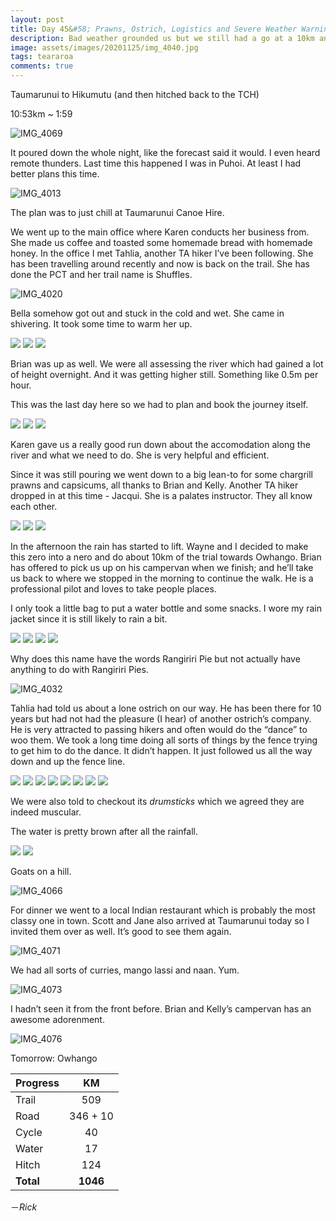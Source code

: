```yaml
---
layout: post
title: Day 45&#58; Prawns, Ostrich, Logistics and Severe Weather Warning part 2
description: Bad weather grounded us but we still had a go at a 10km and whole bunch of goofing around
image: assets/images/20201125/img_4040.jpg
tags: teararoa
comments: true
---
```


Taumarunui to Hikumutu (and then hitched back to the TCH)

10:53km ~ 1:59

![IMG_4069](/assets/images/20201125/img_4069.jpg)

It poured down the whole night, like the forecast said it would. I even heard remote thunders. Last time this happened I was in Puhoi. At least I had better plans this time. 

![IMG_4013](/assets/images/20201125/img_4013.jpg)

The plan was to just chill at Taumarunui Canoe Hire.

We went up to the main office where Karen conducts her business from. She made us coffee and toasted some homemade bread with homemade honey. In the office I met Tahlia, another TA hiker I’ve been following. She has been travelling around recently and now is back on the trail. She has done the PCT and her trail name is Shuffles.

![IMG_4020](/assets/images/20201125/img_4020.jpg)

Bella somehow got out and stuck in the cold and wet. She came in shivering. It took some time to warm her up.

<div class="gallery" data-columns="3">
  <img src="/assets/images/20201125/img_4014.jpg">
  <img src="/assets/images/20201125/img_4016.jpg">
  <img src="/assets/images/20201125/img_4019.jpg">
</div>

Brian was up as well. We were all assessing the river which had gained a lot of height overnight. And it was getting higher still. Something like 0.5m per hour. 

This was the last day here so we had to plan and book the journey itself. 

<div class="gallery" data-columns="2">
  <img src="/assets/images/20201125/img_4021.jpg">
  <img src="/assets/images/20201125/img_4022.jpg">
  <img src="/assets/images/20201125/img_4023.jpg">
</div>

Karen gave us a really good run down about the accomodation along the river and what we need to do. She is very helpful and efficient. 

Since it was still pouring we went down to a big lean-to for some chargrill prawns and capsicums, all thanks to Brian and Kelly. Another TA hiker dropped in at this time - Jacqui. She is a palates instructor.  They all know each other. 

<div class="gallery" data-columns="2">
  <img src="/assets/images/20201125/img_4024.jpg">
  <img src="/assets/images/20201125/img_4028.jpg">
  <img src="/assets/images/20201125/img_4029.jpg">
</div>

In the afternoon the rain has started to lift. Wayne and I decided to make this zero into a nero and do about 10km of the trial towards Owhango. Brian has offered to pick us up on his campervan when we finish; and he’ll take us back to where we stopped in the morning to continue the walk. He is a professional pilot and loves to take people places. 

I only took a little bag to put a water bottle and some snacks. I wore my rain jacket since it is still likely to rain a bit. 

<div class="gallery" data-columns="2">
  <img src="/assets/images/20201125/img_4030.jpg">
  <img src="/assets/images/20201125/img_4031.jpg">
  <img src="/assets/images/20201125/img_4033.jpg">
  <img src="/assets/images/20201125/img_4034.jpg">
</div>

Why does this name have the words Rangiriri Pie but not actually have anything to do with Rangiriri Pies.

![IMG_4032](/assets/images/20201125/img_4032.jpg)

Tahlia had told us about a lone ostrich on our way. He has been there for 10 years but had not had the pleasure (I hear) of another ostrich’s company. He is very attracted to passing hikers and often would do the “dance” to woo them. We took a long time doing all sorts of things by the fence trying to get him to do the dance. It didn’t happen. It just followed us all the way down and up the fence line. 

<div class="gallery" data-columns="2">
  <img src="/assets/images/20201125/img_4039.jpg">
  <img src="/assets/images/20201125/img_4040.jpg">
  <img src="/assets/images/20201125/img_4042.jpg">
  <img src="/assets/images/20201125/img_4050.jpg">
  <img src="/assets/images/20201125/img_4053.jpg">
  <img src="/assets/images/20201125/img_4057.jpg">
  <img src="/assets/images/20201125/img_4058.jpg">
  <img src="/assets/images/20201125/img_4061.jpg">
</div>

We were also told to checkout its _drumsticks_ which we agreed they are indeed muscular. 

The water is pretty brown after all the rainfall. 

<div class="gallery" data-columns="2">
  <img src="/assets/images/20201125/img_4062.jpg">
  <img src="/assets/images/20201125/img_4063.jpg">
</div>

Goats on a hill. 

![IMG_4066](/assets/images/20201125/img_4066.jpg)

For dinner we went to a local Indian restaurant which is probably the most classy one in town. Scott and Jane also arrived at Taumarunui today so I invited them over as well. It’s good to see them again. 

![IMG_4071](/assets/images/20201125/img_4071.jpg)

We had all sorts of curries, mango lassi and naan. Yum. 

![IMG_4073](/assets/images/20201125/img_4073.jpg)

I hadn’t seen it from the front before. Brian and Kelly’s campervan has an awesome adorenment. 

![IMG_4076](/assets/images/20201125/img_4076.jpg)

Tomorrow: Owhango

| Progress | KM |
| ---- |:----:|
| Trail | 509 |
| Road | 346 + 10 |
| Cycle | 40 |
| Water | 17 |
| Hitch | 124 |
| **Total** | **1046** |


－_Rick_